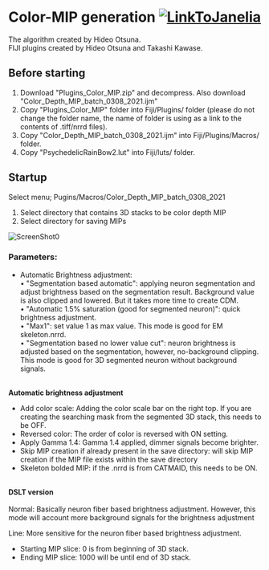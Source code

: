 # Color-MIP generation [![LinkToJanelia](../../images/jrc_logo_180x40.png)](https://www.janelia.org)
The algorithm created by Hideo Otsuna.  
FIJI plugins created by Hideo Otsuna and Takashi Kawase.  


## Before starting
 1. Download "Plugins_Color_MIP.zip" and decompress. Also download "Color_Depth_MIP_batch_0308_2021.ijm"
 2. Copy "Plugins_Color_MIP" folder into Fiji/Plugins/ folder (please do not change the folder name, the name of folder is using as a link to the contents of .tiff/nrrd files).
 3. Copy "Color_Depth_MIP_batch_0308_2021.ijm" into Fiji/Plugins/Macros/ folder.
 4. Copy "PsychedelicRainBow2.lut" into Fiji/luts/ folder.


## Startup
Select menu; Pugins/Macros/Color_Depth_MIP_batch_0308_2021

 1. Select directory that contains 3D stacks to be color depth MIP
 2. Select directory for saving MIPs
 
![ScreenShot0](../../images/CDM_generator.png)
### Parameters:
 - Automatic Brightness adjustment: <br>
• "Segmentation based automatic": applying neuron segmentation and adjust brightness based on the segmentation result. Background value is also clipped and lowered. But it takes more time to create CDM.<br>
• "Automatic 1.5% saturation (good for segmented neuron)": quick brightness adjustment.<br>
• "Max1": set value 1 as max value. This mode is good for EM skeleton.nrrd.<br>
• "Segmentation based no lower value cut": neuron brightness is adjusted based on the segmentation, however, no-background clipping. This mode is good for 3D segmented neuron without background signals.<br><br>

<b>Automatic brightness adjustment</b>
 - Add color scale: Adding the color scale bar on the right top. If you are creating the searching mask from the segmented 3D stack, this needs to be OFF.
 - Reversed color: The order of color is reversed with ON setting.
 - Apply Gamma 1.4: Gamma 1.4 applied, dimmer signals become brighter.
 - Skip MIP creation if already present in the save directory: will skip MIP creation if the MIP file exists within the save directory
- Skeleton bolded MIP: if the .nrrd is from CATMAID, this needs to be ON.
<br>
<b>DSLT version</b><br><br>
 Normal: Basically neuron fiber based brightness adjustment. However, this mode will account more background signals for the brightness adjustment

 Line: More sensitive for the neuron fiber based brightness adjustment.

 - Starting MIP slice: 0 is from beginning of 3D stack.
 - Ending MIP slice: 1000 will be until end of 3D stack.

